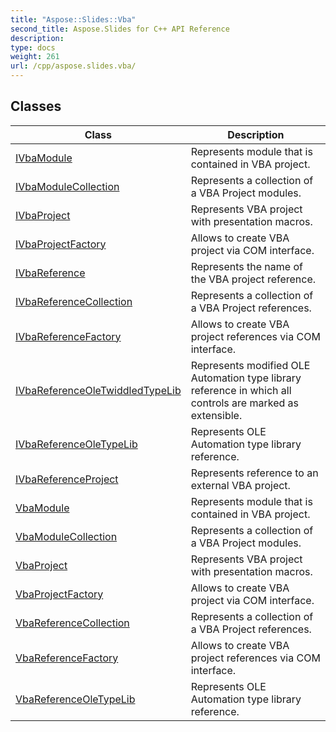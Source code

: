 ```yaml
---
title: "Aspose::Slides::Vba"
second_title: Aspose.Slides for C++ API Reference
description: 
type: docs
weight: 261
url: /cpp/aspose.slides.vba/
---
```




## Classes

| Class | Description |
| --- | --- |
| [IVbaModule](./ivbamodule/) | Represents module that is contained in VBA project. |
| [IVbaModuleCollection](./ivbamodulecollection/) | Represents a collection of a VBA Project modules. |
| [IVbaProject](./ivbaproject/) | Represents VBA project with presentation macros. |
| [IVbaProjectFactory](./ivbaprojectfactory/) | Allows to create VBA project via COM interface. |
| [IVbaReference](./ivbareference/) | Represents the name of the VBA project reference. |
| [IVbaReferenceCollection](./ivbareferencecollection/) | Represents a collection of a VBA Project references. |
| [IVbaReferenceFactory](./ivbareferencefactory/) | Allows to create VBA project references via COM interface. |
| [IVbaReferenceOleTwiddledTypeLib](./ivbareferenceoletwiddledtypelib/) | Represents modified OLE Automation type library reference in which all controls are marked as extensible. |
| [IVbaReferenceOleTypeLib](./ivbareferenceoletypelib/) | Represents OLE Automation type library reference. |
| [IVbaReferenceProject](./ivbareferenceproject/) | Represents reference to an external VBA project. |
| [VbaModule](./vbamodule/) | Represents module that is contained in VBA project. |
| [VbaModuleCollection](./vbamodulecollection/) | Represents a collection of a VBA Project modules. |
| [VbaProject](./vbaproject/) | Represents VBA project with presentation macros. |
| [VbaProjectFactory](./vbaprojectfactory/) | Allows to create VBA project via COM interface. |
| [VbaReferenceCollection](./vbareferencecollection/) | Represents a collection of a VBA Project references. |
| [VbaReferenceFactory](./vbareferencefactory/) | Allows to create VBA project references via COM interface. |
| [VbaReferenceOleTypeLib](./vbareferenceoletypelib/) | Represents OLE Automation type library reference. |
